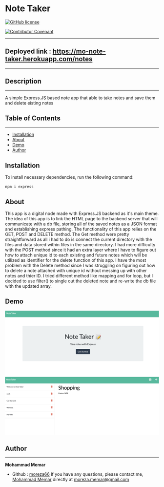 # Note Taker

[![GitHub license](https://img.shields.io/badge/Repository-GitHub-orange.svg)](https://github.com/gidmp/)

[![Contributor Covenant](https://img.shields.io/badge/Contributor%20Covenant-v2.0%20adopted-ff69b4.svg)](code_of_conduct.md)

---

## Deployed link : https://mo-note-taker.herokuapp.com/notes

---

## Description

---

A simple Express.JS based note app that able to take notes and save them and delete eisting notes

## Table of Contents

---

- [Installation](#installation)
- [About](#about)
- [Demo](#demo)
- [Author](#author)

## Installation

To install necessary dependencies, run the following command:

```
npm i express
```

## About

This app is a digital node made with Express.JS backend as it's main theme. The idea of this app is to link the HTML page to the backend server that will communicate with a db file, storing all of the saved notes as a JSON format and establishing express pathing.
The functionality of this app relies on the GET, POST and DELETE method. The Get method were pretty straightforward as all i had to do is connect the current directory with the files and data stored within files in the same directory.
I had more difficulty with the POST method since it had an extra layer where I have to figure out how to attach unique id to each existing and future notes which will be utilized as identifier for the delete function of this app.
I have the most problem with the Delete method since I was struggling on figuring out how to delete a note attached with unique id without messing up with other notes and thier ID. I tried different method like mapping and for loop, but I decided to use filter() to single out the deleted note and re-write the db file with the updated array.

## Demo

![](./Img-Gif/Screen%20Shot%202022-10-27%20at%203.28.43%20PM.png)
![](./Img-Gif/Screen%20Shot%202022-10-27%20at%203.33.00%20PM.png)

## Author

---

**Mohammad Memar**

- Github : [moreza66](https://github.com/moreza66)
  If you have any questions, please contact me, [Mohammad Memar](moreza.memar@gmail.com) directly at moreza.memar@gmail.com
